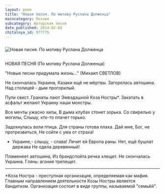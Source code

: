 ```yaml
---
layout: poem
title: "Новая песня. По мотиву Руслана Долженца"
maincategory: Поэзия
subcategory: Авторская песня
date_published: 2014-02-02
chitalnya_id: 977775
---
```


<img src="http://img01.chitalnya.ru/upload2/446/a86daa0b42c2bdd7fc69ecf55e75ffc0.jpg" style="margin-top:10px; margin-bottom:15px" alt ="Новая песня. По мотиву Руслана Долженца" title="Новая песня. По мотиву Руслана Долженца">


НОВАЯ ПЕСНЯ
(По мотиву Руслана Долженца)

"Новые песни придумала жизнь..."
(Михаил СВЕТЛОВ)

Не скончалась Украина,
Казаки ещё не мёртвы.
Загорелась автошина.
Над столицей - дым прогорклый.

Пули свист. Гранаты лают
Эмвэдэшной Коза Ностры\*.
Закатать в асфальт желают
Украину наши монстры.

Все мечты ужасно хилы,
В дыма клубах стонет зорька.
Со свирелью у могилы,
Слышу, кто-то плачет горько.

Задохнулась воли птица.
Для страны готова плаха.
Дай мне, Бог, не протрезвиться,
Не сойти с ума от страха!

- Украине,- слышу, - слава!
Лечит ей Европа раны.
Нет, ещё бушлат держава
Не одела деревянный!

Пламенеет автошина,
Из брандспойта речка хлещет.
Не скончалась Украина.
Глянь: агония трепещет.
________________________
\*Коза Ностра - преступная организация, определяемая 
как мафия. Главным направлением деятельности Козы
Ностры является бандитизм. Организация состоит в виде
группы, называемой "семьёй".






